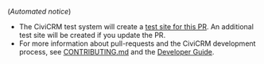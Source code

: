 (*Automated notice*)

* The CiviCRM test system will create a [test site for this PR]({{{ci.browse_test_url}}}). An additional test site will be created if you update the PR.
* For more information about pull-requests and the CiviCRM development process, see [CONTRIBUTING.md](https://github.com/civicrm/civicrm-core/blob/master/.github/CONTRIBUTING.md) and the [Developer Guide](https://docs.civicrm.org/dev/en/latest).
